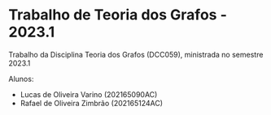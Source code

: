 # Trabalho de Teoria dos Grafos - 2023.1

Trabalho da Disciplina Teoria dos Grafos (DCC059), ministrada no semestre 2023.1

Alunos:

- Lucas de Oliveira Varino (202165090AC)
- Rafael de Oliveira Zimbrão (202165124AC)
